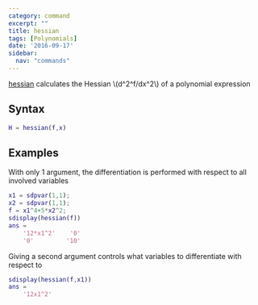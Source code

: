 ```yaml
---
category: command
excerpt: ""
title: hessian
tags: [Polynomials]
date: '2016-09-17'
sidebar:
  nav: "commands"
---
```


[hessian](/command/hessian) calculates the Hessian \\(d^2^f/dx^2\\) of a polynomial expression

## Syntax

````matlab
H = hessian(f,x)
````

## Examples

With only 1 argument, the differentiation is performed with respect to all involved variables

````matlab
x1 = sdpvar(1,1);
x2 = sdpvar(1,1);
f = x1^4+5*x2^2;
sdisplay(hessian(f))
ans =
    '12*x1^2'    '0'
    '0'         '10'
````

Giving a second argument controls what variables to differentiate with respect to

````matlab
sdisplay(hessian(f,x1))
ans =
    '12x1^2'
````
